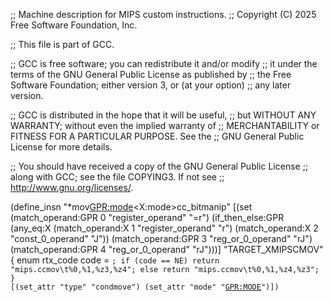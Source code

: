 ;; Machine description for MIPS custom instructions.
;; Copyright (C) 2025 Free Software Foundation, Inc.

;; This file is part of GCC.

;; GCC is free software; you can redistribute it and/or modify
;; it under the terms of the GNU General Public License as published by
;; the Free Software Foundation; either version 3, or (at your option)
;; any later version.

;; GCC is distributed in the hope that it will be useful,
;; but WITHOUT ANY WARRANTY; without even the implied warranty of
;; MERCHANTABILITY or FITNESS FOR A PARTICULAR PURPOSE.  See the
;; GNU General Public License for more details.

;; You should have received a copy of the GNU General Public License
;; along with GCC; see the file COPYING3.  If not see
;; <http://www.gnu.org/licenses/>.

(define_insn "*mov<GPR:mode><X:mode>cc_bitmanip"
  [(set (match_operand:GPR 0 "register_operand" "=r")
	(if_then_else:GPR (any_eq:X (match_operand:X 1 "register_operand" "r")
				    (match_operand:X 2 "const_0_operand" "J"))
			  (match_operand:GPR 3 "reg_or_0_operand" "rJ")
			  (match_operand:GPR 4 "reg_or_0_operand" "rJ")))]
  "TARGET_XMIPSCMOV"
{
  enum rtx_code code = <CODE>;
  if (code == NE)
    return "mips.ccmov\t%0,%1,%z3,%z4";
  else
    return "mips.ccmov\t%0,%1,%z4,%z3";
}
[(set_attr "type" "condmove")
 (set_attr "mode" "<GPR:MODE>")])
